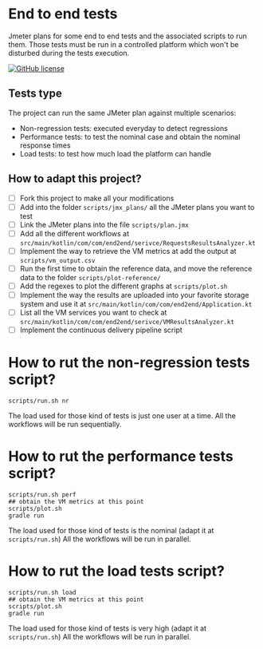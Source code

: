 # End to end tests

Jmeter plans for some end to end tests and the associated scripts to run them.
Those tests must be run in a controlled platform which won't be disturbed
during the tests execution.

[![GitHub license](https://img.shields.io/github/license/ekino/test-end2end-jmeter.svg)](https://github.com/ekino/test-end2end-jmeter/blob/master/LICENSE.md)

## Tests type

The project can run the same JMeter plan against multiple scenarios:
 * Non-regression tests: executed everyday to detect regressions
 * Performance tests: to test the nominal case and obtain the nominal response times
 * Load tests: to test how much load the platform can handle
 
## How to adapt this project?

- [ ] Fork this project to make all your modifications
- [ ] Add into the folder `scripts/jmx_plans/` all the JMeter plans you want to test
- [ ] Link the JMeter plans into the file `scripts/plan.jmx`
- [ ] Add all the different workflows at `src/main/kotlin/com/com/end2end/serivce/RequestsResultsAnalyzer.kt`
- [ ] Implement the way to retrieve the VM metrics at add the output at `scripts/vm_output.csv`
- [ ] Run the first time to obtain the reference data, and move the reference data to the folder `scripts/plot-reference/`
- [ ] Add the regexes to plot the different graphs at `scripts/plot.sh`
- [ ] Implement the way the results are uploaded into your favorite storage system and use it at `src/main/kotlin/com/com/end2end/Application.kt`
- [ ] List all the VM services you want to check at `src/main/kotlin/com/com/end2end/serivce/VMResultsAnalyzer.kt`
- [ ] Implement the continuous delivery pipeline script

# How to rut the non-regression tests script?

`scripts/run.sh nr`

The load used for those kind of tests is just one user at a time. 
All the workflows will be run sequentially.

# How to rut the performance tests script?

```
scripts/run.sh perf
## obtain the VM metrics at this point
scripts/plot.sh
gradle run
```

The load used for those kind of tests is the nominal (adapt it at `scripts/run.sh`)
All the workflows will be run in parallel.

# How to rut the load tests script?

```
scripts/run.sh load
## obtain the VM metrics at this point
scripts/plot.sh
gradle run
``` 

The load used for those kind of tests is very high (adapt it at `scripts/run.sh`)
All the workflows will be run in parallel.